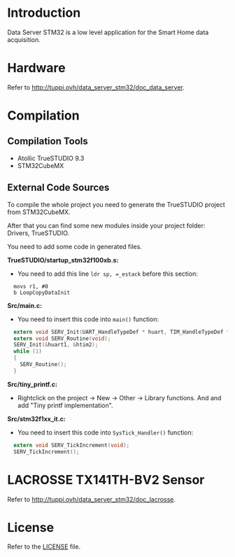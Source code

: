 # Introduction

Data Server STM32 is a low level application for the Smart Home data acquisition.


# Hardware

Refer to http://tuppi.ovh/data_server_stm32/doc_data_server.


# Compilation

## Compilation Tools 

- Atollic TrueSTUDIO 9.3
- STM32CubeMX


## External Code Sources

To compile the whole project you need to generate the TrueSTUDIO project from STM32CubeMX.

After that you can find some new modules inside your project folder: Drivers, TrueSTUDIO. 

You need to add some code in generated files.

**TrueSTUDIO/startup_stm32f100xb.s:**
- You need to add this line ` ldr sp, =_estack ` before this section:

```
  movs r1, #0
  b LoopCopyDataInit
```

**Src/main.c:**
- You need to insert this code into `main()` function:
```c
  extern void SERV_Init(UART_HandleTypeDef * huart, TIM_HandleTypeDef * htim);
  extern void SERV_Routine(void);
  SERV_Init(&huart1, &htim2);
  while (1)
  {
    SERV_Routine();
  }
``` 

**Src/tiny_printf.c:**
- Rightclick on the project -> New -> Other -> Library functions. And and add "Tiny printf implementation".

**Src/stm32f1xx_it.c:**
- You need to insert this code into `SysTick_Handler()` function:
```c
  extern void SERV_TickIncrement(void);
  SERV_TickIncrement();
```


# LACROSSE TX141TH-BV2 Sensor

Refer to http://tuppi.ovh/data_server_stm32/doc_lacrosse. 


# License 

Refer to the [LICENSE](LICENSE) file.

